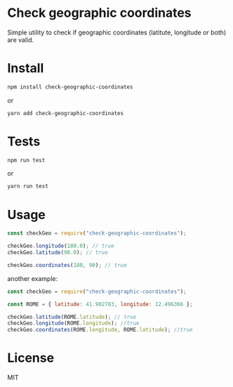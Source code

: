 # Check geographic coordinates

Simple utility to check if geographic coordinates (latitute, longitude or both) are valid.

# Install

```bash
npm install check-geographic-coordinates
```

or

```bash
yarn add check-geographic-coordinates
```

# Tests

```bash
npm run test
```

or

```bash
yarn run test
```

# Usage

```js
const checkGeo = require("check-geographic-coordinates");

checkGeo.longitude(180.0); // true
checkGeo.latitude(90.0); // true

checkGeo.coordinates(180, 90); // true
```
another example:
```js
const checkGeo = require("check-geographic-coordinates");

const ROME = { latitude: 41.902783, longitude: 12.496366 };

checkGeo.latitude(ROME.latitude); // true
checkGeo.longitude(ROME.longitude); //true
checkGeo.coordinates(ROME.longitude, ROME.latitude); //true
```

# License

MIT
